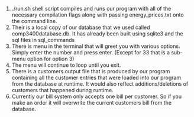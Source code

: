 1. ./run.sh shell script compiles and runs our program with all of the necessary compilation flags along
with passing energy_prices.txt onto the command line.
2. Their is a local copy of our database that we used called comp3400database.db. It has already been built using sqlite3 and the sql files in sql_commands
3. There is menu in the terminal that will greet you with various options. Simply enter the number and press enter. (Except for 33 that is a sub-menu option for option 3)
4. The menu will continue to loop until you exit.
5. There is a customers.output file that is produced by our program containing all the customer entries
that were loaded into our program from the database at runtime. It would also reflect additions/deletions of customers that happened during runtime.
6. Currently our bill system only accepts one bill per customer. So if you make an order it will overwrite the
current customers bill from the database.